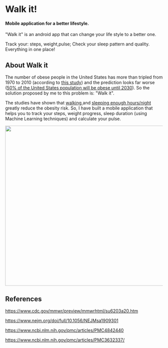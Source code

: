 # Walk it!
#### Mobile application for a better lifestyle.

"Walk it" is an android app that can change your life style to a better one.

Track your: steps, weight,pulse; Check your sleep pattern and quality. Everything in one place!

## About Walk it

The number of obese people in the United States has more than tripled from 1970 to 2010 (according to <a href="https://www.cdc.gov/mmwr/preview/mmwrhtml/su6203a20.htm"> this study</a>) and the prediction looks far worse (<a href="https://www.nejm.org/doi/full/10.1056/NEJMsa1909301">50% of the United States population will be obese until 2030</a>). So the solution proposed by me to this problem is: "Walk it".

The studies have shown that <a href="https://www.ncbi.nlm.nih.gov/pmc/articles/PMC4842440/"> walking </a> and <a href="https://www.ncbi.nlm.nih.gov/pmc/articles/PMC3632337/">sleeping enough hours/night</a> greatly reduce the obesity risk.
So, I have built a mobile application that helps you to track your steps, weight progress, sleep duration (using Machine Learning techniques) and calculate your pulse. 

<img src="https://user-images.githubusercontent.com/74871618/168465750-4fb4f92d-1499-42fc-a4ca-8ea1110b3839.png" width="512">

## References
https://www.cdc.gov/mmwr/preview/mmwrhtml/su6203a20.htm

https://www.nejm.org/doi/full/10.1056/NEJMsa1909301

https://www.ncbi.nlm.nih.gov/pmc/articles/PMC4842440

https://www.ncbi.nlm.nih.gov/pmc/articles/PMC3632337/

